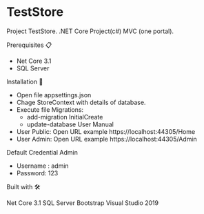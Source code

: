 # TestStore
Project TestStore.
.NET Core Project(c#) MVC (one portal).

Prerequisites 📋
- Net Core 3.1 
- SQL Server

Installation 🔧
- Open file appsettings.json 
- Chage StoreContext with details of database.
- Execute file Migrations:
  -   add-migration InitialCreate
  -   update-database
User Manual
- User Public: Open URL example https://localhost:44305/Home
- User Admin: Open URL example https://localhost:44305/Admin

Default Credential Admin 
- Username : admin
- Password: 123

Built with 🛠️

Net Core 3.1
SQL Server 
Bootstrap
Visual Studio 2019
